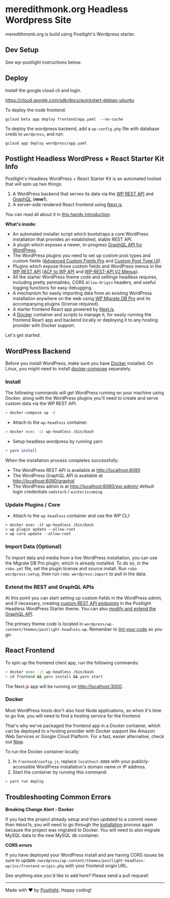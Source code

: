 # meredithmonk.org Headless Wordpress Site

meredithmonk.org is build using Postlight's Wordpress starter.

## Dev Setup

See wp-postlight instructions below.

## Deploy

Install the google cloud cli and login.

https://cloud.google.com/sdk/docs/quickstart-debian-ubuntu

To deploy the node frontend: 

`gcloud beta app deploy frontend/app.yaml  --no-cache`

To deploy the wordpress backend, add a `wp-config.php` file with database creds
to `wordpress`, and run:

`gcloud app deploy wordpress/app.yaml`

## Postlight Headless WordPress + React Starter Kit Info

Postlight's Headless WordPress + React Starter Kit is an automated toolset that will spin up two things:

1.  A WordPress backend that serves its data via the [WP REST API](https://developer.wordpress.org/rest-api/) and [GraphQL](http://graphql.org/) (**new!**).
2.  A server-side rendered React frontend using [Next.js](https://github.com/zeit/next.js/).

You can read all about it in [this handy introduction](https://trackchanges.postlight.com/introducing-postlights-wordpress-react-starter-kit-a61e2633c48c).

**What's inside:**

*   An automated installer script which bootstraps a core WordPress installation that provides an established, stable REST API.
*   A plugin which exposes a newer, in-progress [GraphQL API for WordPress](https://wpgraphql.com/).
*   The WordPress plugins you need to set up custom post types and custom fields ([Advanced Custom Fields Pro](https://www.advancedcustomfields.com/) and [Custom Post Type UI](https://wordpress.org/plugins/custom-post-type-ui/)).
*   Plugins which expose those custom fields and WordPress menus in the [WP REST API](https://developer.wordpress.org/rest-api/) ([ACF to WP API](https://wordpress.org/plugins/acf-to-wp-api/) and [WP-REST-API V2 Menus](https://wordpress.org/plugins/wp-rest-api-v2-menus/)).
*   All the starter WordPress theme code and settings headless requires, including pretty permalinks, CORS `Allow-Origin` headers, and useful logging functions for easy debugging.
*   A mechanism for easily importing data from an existing WordPress installation anywhere on the web using [WP Migrate DB Pro](https://deliciousbrains.com/wp-migrate-db-pro/) and its accompanying plugins (license required).
*   A starter frontend React app powered by [Next.js](https://learnnextjs.com/).
*   A [Docker](https://www.docker.com/) container and scripts to manage it, for easily running the frontend React app and backend locally or deploying it to any hosting provider with Docker support.

Let's get started.

## WordPress Backend

Before you install WordPress, make sure you have [Docker](https://www.docker.com) installed. On Linux, you might need to install [docker-compose](https://docs.docker.com/compose/install/#install-compose) separately.

### Install

The following commands will get WordPress running on your machine using Docker, along with the WordPress plugins you'll need to create and serve custom data via the WP REST API.

```zsh
> docker-compose up -d
```
- Attach to the `wp-headless` container.
```zsh
> docker exec -it wp-headless /bin/bash
```
- Setup headless wordpress by running yarn
```zsh
> yarn install
```
When the installation process completes successfully:

*   The WordPress REST API is available at [http://localhost:8080](http://localhost:8080)
*   The WordPress GraphQL API is available at [http://localhost:8080/graphql](http://localhost:8080/graphql)
*   The WordPress admin is at [http://localhost:8080/wp-admin/](http://localhost:8080/wp-admin/) default login credentials `nedstark` / `winteriscoming`


### Update Plugins / Core

- Attach to the `wp-headless` container and use the WP CLI:

```
> docker exec -it wp-headless /bin/bash
> wp plugin update --allow-root
> wp core update --allow-root
```

### Import Data (Optional)

To import data and media from a live WordPress installation, you can use the Migrate DB Pro plugin, which is already installed. To do so, in the `robo.yml` file, set the plugin license and source install. Run `robo wordpress:setup`, then run `robo wordpress:import` to pull in the data.

### Extend the REST and GraphQL APIs

At this point you can start setting up custom fields in the WordPress admin, and if necessary, creating [custom REST API endpoints](https://developer.wordpress.org/rest-api/extending-the-rest-api/adding-custom-endpoints/) in the Postlight Headless WordPress Starter theme. You can also [modify and extend the GraphQL API](https://wpgraphql.com/docs/getting-started/about).

The primary theme code is located in `wordpress/wp-content/themes/postlight-headless-wp`. Remember to [lint your code](README-linting.md) as you go.

## React Frontend

To spin up the frontend client app, run the following commands:

```zsh
> docker exec -it wp-headless /bin/bash
> cd frontend && yarn install && yarn start
```

The Next.js app will be running on [http://localhost:3000](http://localhost:3000).

### Docker

Most WordPress hosts don't also host Node applications, so when it's time to go live, you will need to find a hosting service for the frontend.

That's why we've packaged the frontend app in a Docker container, which can be deployed to a hosting provider with Docker support like Amazon Web Services or Google Cloud Platform. For a fast, easier alternative, check out [Now](https://zeit.co/now).

To run the Docker container locally:

1.  In `frontend/config.js`, replace `localhost:8080` with your publicly-accessible WordPress installation's domain name or IP address.
2.  Start the container by running this command:

```zsh
> yarn run deploy
```

## Troubleshooting Common Errors
**Breaking Change Alert - Docker**

If you had the project already setup and then updated to a commit newer than `99b4d7b`, you will need to go through the [installation](https://github.com/postlight/headless-wp-starter/tree/feat-docker#install) process again because the project was migrated to Docker.
You will need to also migrate MySQL data to the new MySQL db container.

**CORS errors**

If you have deployed your WordPress install and are having CORS issues be sure to update `/wordpress/wp-content/themes/postlight-headless-wp/inc/frontend-origin.php` with your frontend origin URL.

See anything else you'd like to add here? Please send a pull request!

---

Made with ❤️ by [Postlight](https://postlight.com). Happy coding!
